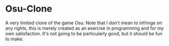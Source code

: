 # Osu-Clone
A very limited clone of the game Osu.
Note that I don't mean to infringe on any rights, this is merely created as an exercise in programming and for my own satisfaction. It's not going to be particularly good, but it should be fun to make.
